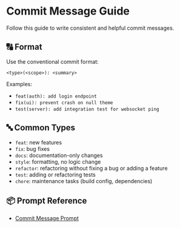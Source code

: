 # Commit Message Guide

Follow this guide to write consistent and helpful commit messages.

## 🔠 Format

Use the conventional commit format:

```plaintext
<type>(<scope>): <summary>
```

Examples:

- `feat(auth): add login endpoint`
- `fix(ui): prevent crash on null theme`
- `test(server): add integration test for websocket ping`

## 🔤 Common Types

- `feat`: new features
- `fix`: bug fixes
- `docs`: documentation-only changes
- `style`: formatting, no logic change
- `refactor`: refactoring without fixing a bug or adding a feature
- `test`: adding or refactoring tests
- `chore`: maintenance tasks (build config, dependencies)

## 📦 Prompt Reference

- [Commit Message Prompt](../prompts/tasks/commit-message.prompt.md)
